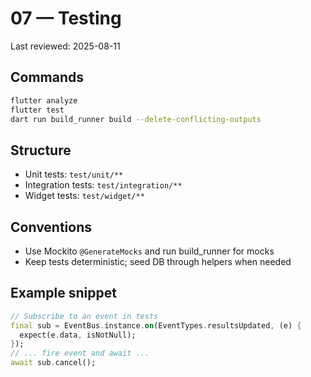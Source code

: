# 07 — Testing

Last reviewed: 2025-08-11

## Commands

```bash
flutter analyze
flutter test
dart run build_runner build --delete-conflicting-outputs
```

## Structure

- Unit tests: `test/unit/**`
- Integration tests: `test/integration/**`
- Widget tests: `test/widget/**`

## Conventions

- Use Mockito `@GenerateMocks` and run build_runner for mocks
- Keep tests deterministic; seed DB through helpers when needed

## Example snippet

```dart
// Subscribe to an event in tests
final sub = EventBus.instance.on(EventTypes.resultsUpdated, (e) {
  expect(e.data, isNotNull);
});
// ... fire event and await ...
await sub.cancel();


